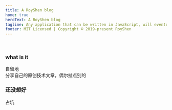```yaml
---
title: A RoyShen blog
home: true
heroText: A RoyShen blog
tagline: Any application that can be written in JavaScript, will eventually be written in JavaScript
footer: MIT Licensed | Copyright © 2019-present RoyShen
---
```


<br />

### what is it

自留地  
分享自己的原创技术文章，偶尔扯点别的  

### 还没想好

占坑
